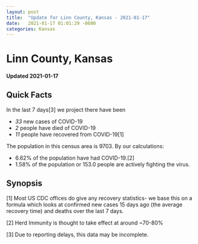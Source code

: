 ```yaml
---
layout: post
title:  "Update for Linn County, Kansas - 2021-01-17"
date:   2021-01-17 01:01:29 -0600
categories: Kansas
---
```


# Linn County, Kansas
#### Updated 2021-01-17

## Quick Facts

In the last 7 days[3] we project there have been
- *33* new cases of COVID-19
- *2* people have died of COVID-19
- *11* people have recovered from COVID-19[1]

The population in this census area is 9703. By our calculations:
- 6.62% of the population have had COVID-19.[2]
- 1.58% of the population or 153.0 people are actively fighting the virus.

## Synopsis




[1] Most US CDC offices do give any recovery statistics- we base this on a formula which looks at confirmed new cases
15 days ago (the average recovery time) and deaths over the last 7 days.

[2] Herd Immunity is thought to take effect at around ~70-80%

[3] Due to reporting delays, this data may be incomplete.
 
    